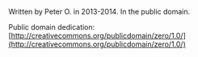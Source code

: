 Written by Peter O. in 2013-2014.  In the public domain.

Public domain dedication: [http://creativecommons.org/publicdomain/zero/1.0/](http://creativecommons.org/publicdomain/zero/1.0/)

